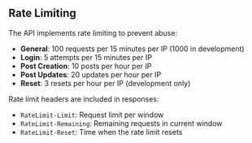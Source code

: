 ## Rate Limiting

The API implements rate limiting to prevent abuse:

- **General**: 100 requests per 15 minutes per IP (1000 in development)
- **Login**: 5 attempts per 15 minutes per IP  
- **Post Creation**: 10 posts per hour per IP
- **Post Updates**: 20 updates per hour per IP
- **Reset**: 3 resets per hour per IP (development only)

Rate limit headers are included in responses:
- `RateLimit-Limit`: Request limit per window
- `RateLimit-Remaining`: Remaining requests in current window
- `RateLimit-Reset`: Time when the rate limit resets
